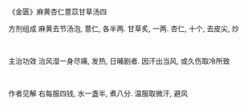 《金匮》麻黄杏仁薏苡甘草汤四

方剂组成 麻黄去节汤泡, 薏仁, 各半两. 甘草炙, 一两. 杏仁, 十个, 去皮尖, 炒

 

主治功效 治风湿一身尽痛, 发热, 日晡剧者. 因汗出当风, 或久伤取冷所致

 

作者见解 右每服四钱, 水一盏半, 煮八分. 温服取微汗, 避风

